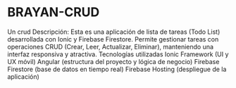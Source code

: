 # BRAYAN-CRUD
Un crud 
Descripción: Esta es una aplicación de lista de tareas (Todo List) desarrollada con Ionic y Firebase Firestore. Permite gestionar tareas con operaciones CRUD (Crear, Leer, Actualizar, Eliminar), manteniendo una interfaz responsiva y atractiva.
Tecnologías utilizadas
Ionic Framework (UI y UX móvil)
Angular (estructura del proyecto y lógica de negocio)
Firebase Firestore (base de datos en tiempo real)
Firebase Hosting (despliegue de la aplicación)

